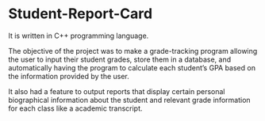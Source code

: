 # Student-Report-Card
It is written in C++ programming language.

The objective of the project was to make a grade-tracking program allowing the user to input their student grades, store them in a database, and automatically having the program to calculate each student’s GPA based on the information provided by the user.

It also had a feature to output reports that display certain personal biographical information about the student and relevant grade information for each class like a academic transcript.
